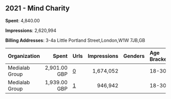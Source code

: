 ## 2021 - Mind Charity 
**Spent**: 4,840.00

**Impressions**: 2,620,994

**Billing Addresses**: 3-4a Little Portland Street,London,W1W 7JB,GB

|Organization|Spent|Urls|Impressions|Genders|Age Brackets|Country Codes|
|:---|---:|:---|---:|:---|:---|:---|
|Medialab Group|2,901.00 GBP|[0](https://www.snap.com/political-ads/asset/cc4aa1c741d26071dc1e53a656c644f7be38099857e2911caf4d33965a5e0385?mediaType=png)|1,674,052||18-30|united kingdom|
|Medialab Group|1,939.00 GBP|[1](https://www.snap.com/political-ads/asset/640ea271f15aded81467dc093eb5bf5a861642a4f7dcb220dfe7da1d0d64df09?mediaType=png)|946,942||18-30|united kingdom|
